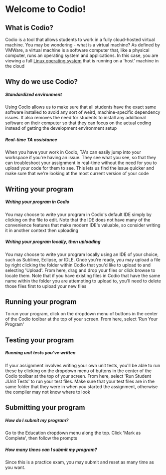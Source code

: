 # Welcome to Codio!

## What is Codio?
Codio is a tool that allows students to work in a fully cloud-hosted virtual machine. You may be wondering - what is a virtual machine? As defined by VMWare, a virtual machine is a software computer that, like a physical computer, runs an operating system and applications. In this case, you are viewing a full [Linux operating system](https://en.wikipedia.org/wiki/Linux) that is running on a 'host' machine in the cloud

## Why do we use Codio?

##### Standardized environment
Using Codio allows us to make sure that all students have the exact same software installed to avoid any sort of weird, machine-specific dependency issues. It also removes the need for students to install any additional software on their computer so that they can focus on the actual coding instead of getting the development environment setup

##### Real-time TA assistance
When you have your work in Codio, TA's can easily jump into your workspace if you're having an issue. They see what you see, so that they can troubleshoot your assignment in real-time without the need for you to upload your code for them to see. This lets us find the issue quicker and make sure that we're looking at the most current version of your code

## Writing your program
##### Writing your program in Codio
You may choose to write your program in Codio's default IDE simply by clicking on the file to edit. Note that the IDE does not have many of the convenience features that make modern IDE's valuable, so consider writing it in another context then uploading

##### Writing your program locally, then uploading
You may choose to write your program locally using an IDE of your choice, such as Sublime, Eclipse, or IDLE. Once you're ready, you may upload a file by right clicking the folder within Codio that you'd like to upload to and selecting 'Upload'. From here, drag and drop your files or click browse to locate them. Note that if you have existing files in Codio that have the same name within the folder you are attempting to upload to, you'll need to delete those files first to upload your new files

## Running your program
To run your program, click on the dropdown menu of buttons in the center of the Codio toolbar at the top of your screen. From here, select 'Run Your Program'

## Testing your program

##### Running unit tests you've written
If your assignment involves writing your own unit tests, you'll be able to run these by clicking on the dropdown menu of buttons in the center of the Codio toolbar at the top of your screen. From here, select 'Run Student JUnit Tests' to run your test files. Make sure that your test files are in the same folder that they were in when you started the assignment, otherwise the compiler may not know where to look

## Submitting your program
##### How do I submit my program?
Go to the Education dropdown menu along the top. Click 'Mark as Complete', then follow the prompts

##### How many times can I submit my program?
Since this is a practice exam, you may submit and reset as many time as you want.